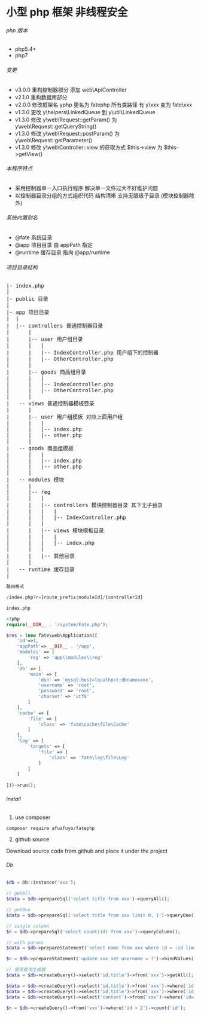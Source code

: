 # 小型 php 框架 非线程安全

###### php 版本

+ php5.4+
+ php7

###### 变更

+ v3.0.0 重构控制器部分 添加 web\ApiController
+ v2.1.0 重构数据库部分
+ v2.0.0 修改框架名 yphp 更名为 fatephp 所有类路径 有 y\xxx 变为 fate\xxx
+ v1.3.0 更改 y\helpers\LinkedQueue 到 y\util\LinkedQueue
+ v1.3.0 修改 y\web\Request::getParam() 为 y\web\Request::getQueryString()
+ v1.3.0 修改 y\web\Request::postParam() 为 y\web\Request::getParameter()
+ v1.3.0 修改 y\web\Controller::view 的获取方式 $this->view 为 $this->getView()

###### 本程序特点

+ 采用控制器单一入口执行程序 解决单一文件过大不好维护问题
+ 以控制器目录分组的方式组织代码 结构清晰 支持无限级子目录 (模块控制器除外)

###### 系统内置别名

+ @fate  系统目录
+ @app  项目目录 由 appPath 指定
+ @runtime  缓存目录 指向 @app/runtime

###### 项目目录结构

<pre>
|- index.php
|
|- public 目录
|
|- app 项目目录
|  |
|  |-- controllers 普通控制器目录
|      |
|      |-- user 用户组目录
|      |   |
|      |   |-- IndexController.php 用户组下的控制器
|      |   |-- OtherController.php
|      |
|      |-- goods 商品组目录
|      |   |
|      |   |-- IndexController.php
|      |   |-- OtherController.php
|      |
|   -- views 普通控制器模板目录
|      |
|      |-- user 用户组模板 对应上面用户组
|      |   |
|      |   |-- index.php
|      |   |-- other.php
|      |
|   -- goods 商品组模板
|      |   |
|      |   |-- index.php
|      |   |-- other.php
|      |
|   -- modules 模块
|      |
|      |-- reg
|      |   |
|      |   |-- controllers 模块控制器目录 其下无子目录
|      |   |   |
|      |   |   |-- IndexController.php
|      |   |
|      |   |-- views 模块模板目录
|      |   |   |
|      |   |   |-- index.php
|      |   |
|      |   |-- 其他目录
|      |
|   -- runtime 缓存目录
|
</pre>

```php
路由格式

/index.php?r=[route_prefix|moduleId]/[controllerId]
```

```php
index.php

<?php
require(__DIR__ . '/system/Fate.php');

$res = (new fate\web\Application([
    'id'=>1, 
    'appPath'=> __DIR__ . '/app',
    'modules' => [
        'reg' => 'app\\modules\\reg'
    ],
    'db' => [
        'main' => [
            'dsn' => 'mysql:host=localhost;dbname=xxx',
            'username' => 'root',
            'password' => 'root',
            'charset' => 'utf8'
        ]
    ],
    'cache' => [
        'file' => [
            'class' => 'fate\cache\file\Cache'
        ]
    ],
    'log' => [
        'targets' => [
            'file' => [
                'class' => 'fate\log\file\Log'
            ]
        ]
    ]
	
]))->run();
```

###### install

1. use composer

```shell
composer require afuafuyo/fatephp
```

2. github source

Download source code from github and place it under the project

###### Db

```php
$db = Db::instance('xxx');

// getAll
$data = $db->prepareSql('select title from xxx')->queryAll();

// getOne
$data = $db->prepareSql('select title from xxx limit 0, 1')->queryOne();

// single column
$n = $db->prepareSql('select count(id) from xxx')->queryColumn();

// with params
$data = $db->prepareStatement('select name from xxx where id = :id limit 0, 1')->bindValue(':id', 1)->queryOne();

$n = $db->prepareStatement('update xxx set username = ?')->bindValues(["li's"])->execute();

// 使用查询生成器
$data = $db->createQuery()->select('id,title')->from('xxx')->getAll();

$data = $db->createQuery()->select('id,title')->from('xxx')->where('id = ?', [1])->getOne();
$data = $db->createQuery()->select('id,title')->from('xxx')->where('id = :id', [':id' => 1])->getOne();
$data = $db->createQuery()->select('content')->from('xxx')->where('id=1')->getColumn();

$n = $db->createQuery()->from('xxx')->where('id > 2')->count('id');
```

